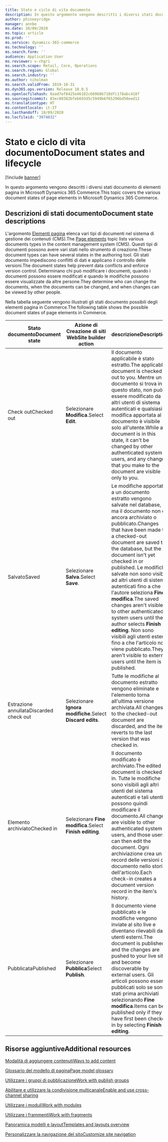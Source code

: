 ```yaml
---
title: Stato e ciclo di vita documento
description: In questo argomento vengono descritti i diversi stati documento di elementi pagina in Microsoft Dynamics 365 Commerce.
author: phinneyridge
manager: annbe
ms.date: 10/09/2020
ms.topic: article
ms.prod: ''
ms.service: dynamics-365-commerce
ms.technology: ''
ms.search.form: ''
audience: Application User
ms.reviewer: v-chgri
ms.search.scope: Retail, Core, Operations
ms.search.region: Global
ms.search.industry: ''
ms.author: niholman
ms.search.validFrom: 2019-10-31
ms.dyn365.ops.version: Release 10.0.5
ms.openlocfilehash: 8aad7ef8425e46182c669686710dfc178abc418f
ms.sourcegitcommit: 83ec80382bfeb693d5c5949b6f65296bd50eed12
ms.translationtype: HT
ms.contentlocale: it-IT
ms.lasthandoff: 10/09/2020
ms.locfileid: "3974032"
---
```

# <a name="document-states-and-lifecycle"></a><span data-ttu-id="c7f67-103">Stato e ciclo di vita documento</span><span class="sxs-lookup"><span data-stu-id="c7f67-103">Document states and lifecycle</span></span>

[!include [banner](includes/banner.md)]

<span data-ttu-id="c7f67-104">In questo argomento vengono descritti i diversi stati documento di elementi pagina in Microsoft Dynamics 365 Commerce.</span><span class="sxs-lookup"><span data-stu-id="c7f67-104">This topic covers the various document states of page elements in Microsoft Dynamics 365 Commerce.</span></span>

## <a name="document-state-descriptions"></a><span data-ttu-id="c7f67-105">Descrizioni di stati documento</span><span class="sxs-lookup"><span data-stu-id="c7f67-105">Document state descriptions</span></span>

<span data-ttu-id="c7f67-106">L'argomento [Elementi pagina](page-elements-overview.md) elenca vari tipi di documenti nel sistema di gestione dei contenuti (CMS).</span><span class="sxs-lookup"><span data-stu-id="c7f67-106">The [Page elements](page-elements-overview.md) topic lists various documents types in the content management system (CMS).</span></span> <span data-ttu-id="c7f67-107">Questi tipi di documenti possono avere vari stati nello strumento di creazione.</span><span class="sxs-lookup"><span data-stu-id="c7f67-107">These document types can have several states in the authoring tool.</span></span> <span data-ttu-id="c7f67-108">Gli stati documento impediscono conflitti di dati e applicano il controllo delle versioni.</span><span class="sxs-lookup"><span data-stu-id="c7f67-108">The document states help prevent data conflicts and enforce version control.</span></span> <span data-ttu-id="c7f67-109">Determinano chi può modificare i documenti, quando i documenti possono essere modificati e quando le modifiche possono essere visualizzate da altre persone.</span><span class="sxs-lookup"><span data-stu-id="c7f67-109">They determine who can change the documents, when the documents can be changed, and when changes can be viewed by other people.</span></span>

<span data-ttu-id="c7f67-110">Nella tabella seguente vengono illustrati gli stati documento possibili degli elementi pagina in Commerce.</span><span class="sxs-lookup"><span data-stu-id="c7f67-110">The following table shows the possible document states of page elements in Commerce.</span></span>

| <span data-ttu-id="c7f67-111">Stato documento</span><span class="sxs-lookup"><span data-stu-id="c7f67-111">Document state</span></span>      | <span data-ttu-id="c7f67-112">Azione di Creazione di siti Web</span><span class="sxs-lookup"><span data-stu-id="c7f67-112">Site builder action</span></span>        | <span data-ttu-id="c7f67-113">descrizione</span><span class="sxs-lookup"><span data-stu-id="c7f67-113">Description</span></span>                                                  |
| ------------------- | -------------------------- | ------------------------------------------------------------ |
| <span data-ttu-id="c7f67-114">Check out</span><span class="sxs-lookup"><span data-stu-id="c7f67-114">Checked out</span></span>         | <span data-ttu-id="c7f67-115">Selezionare **Modifica**.</span><span class="sxs-lookup"><span data-stu-id="c7f67-115">Select **Edit**.</span></span>           | <span data-ttu-id="c7f67-116">Il documento applicabile è stato estratto.</span><span class="sxs-lookup"><span data-stu-id="c7f67-116">The applicable document is checked out to you.</span></span> <span data-ttu-id="c7f67-117">Mentre un documento si trova in questo stato, non può essere modificato da altri utenti di sistema autenticati e qualsiasi modifica apportata al documento è visibile solo all'utente.</span><span class="sxs-lookup"><span data-stu-id="c7f67-117">While a document is in this state, it can't be changed by other authenticated system users, and any changes that you make to the document are visible only to you.</span></span> |
| <span data-ttu-id="c7f67-118">Salvato</span><span class="sxs-lookup"><span data-stu-id="c7f67-118">Saved</span></span>               | <span data-ttu-id="c7f67-119">Selezionare **Salva**.</span><span class="sxs-lookup"><span data-stu-id="c7f67-119">Select **Save**.</span></span>           | <span data-ttu-id="c7f67-120">Le modifiche apportate a un documento estratto vengono salvate nel database, ma il documento non è ancora archiviato o pubblicato.</span><span class="sxs-lookup"><span data-stu-id="c7f67-120">Changes that have been made to a checked-out document are saved to the database, but the document isn't yet checked in or published.</span></span> <span data-ttu-id="c7f67-121">Le modifiche salvate non sono visibili ad altri utenti di sistema autenticati fino a che l'autore seleziona **Fine modifica**.</span><span class="sxs-lookup"><span data-stu-id="c7f67-121">The saved changes aren't visible to other authenticated system users until the author selects **Finish editing**.</span></span> <span data-ttu-id="c7f67-122">Non sono visibili agli utenti esterni fino a che l'articolo non viene pubblicato.</span><span class="sxs-lookup"><span data-stu-id="c7f67-122">They aren't visible to external users until the item is published.</span></span> |
| <span data-ttu-id="c7f67-123">Estrazione annullata</span><span class="sxs-lookup"><span data-stu-id="c7f67-123">Discarded check out</span></span> | <span data-ttu-id="c7f67-124">Selezionare **Ignora modifiche**.</span><span class="sxs-lookup"><span data-stu-id="c7f67-124">Select **Discard edits**.</span></span>  | <span data-ttu-id="c7f67-125">Tutte le modifiche al documento estratto vengono eliminate e l'elemento torna all'ultima versione archiviata.</span><span class="sxs-lookup"><span data-stu-id="c7f67-125">All changes to the checked-out document are discarded, and the item reverts to the last version that was checked in.</span></span> |
| <span data-ttu-id="c7f67-126">Elemento archiviato</span><span class="sxs-lookup"><span data-stu-id="c7f67-126">Checked in</span></span>          | <span data-ttu-id="c7f67-127">Selezionare **Fine modifica**.</span><span class="sxs-lookup"><span data-stu-id="c7f67-127">Select **Finish editing**.</span></span> | <span data-ttu-id="c7f67-128">Il documento modificato è archiviato.</span><span class="sxs-lookup"><span data-stu-id="c7f67-128">The edited document is checked in.</span></span> <span data-ttu-id="c7f67-129">Tutte le modifiche sono visibili agli altri utenti del sistema autenticati e tali utenti possono quindi modificare il documento.</span><span class="sxs-lookup"><span data-stu-id="c7f67-129">All changes are visible to other authenticated system users, and those users can then edit the document.</span></span> <span data-ttu-id="c7f67-130">Ogni archiviazione crea un record delle versioni del documento nello storico dell'articolo.</span><span class="sxs-lookup"><span data-stu-id="c7f67-130">Each check-in creates a document version record in the item's history.</span></span> |
| <span data-ttu-id="c7f67-131">Pubblicata</span><span class="sxs-lookup"><span data-stu-id="c7f67-131">Published</span></span>           | <span data-ttu-id="c7f67-132">Selezionare **Pubblica**</span><span class="sxs-lookup"><span data-stu-id="c7f67-132">Select **Publish**.</span></span>        | <span data-ttu-id="c7f67-133">Il documento viene pubblicato e le modifiche vengono inviate al sito live e diventano rilevabili da utenti esterni.</span><span class="sxs-lookup"><span data-stu-id="c7f67-133">The document is published, and the changes are pushed to your live site and become discoverable by external users.</span></span> <span data-ttu-id="c7f67-134">Gli articoli possono essere pubblicati solo se sono stati prima archiviati selezionando **Fine modifica**.</span><span class="sxs-lookup"><span data-stu-id="c7f67-134">Items can be published only if they have first been checked in by selecting **Finish editing**.</span></span> |

## <a name="additional-resources"></a><span data-ttu-id="c7f67-135">Risorse aggiuntive</span><span class="sxs-lookup"><span data-stu-id="c7f67-135">Additional resources</span></span>

[<span data-ttu-id="c7f67-136">Modalità di aggiungere contenuti</span><span class="sxs-lookup"><span data-stu-id="c7f67-136">Ways to add content</span></span>](add-manage-content.md)

[<span data-ttu-id="c7f67-137">Glossario del modello di pagina</span><span class="sxs-lookup"><span data-stu-id="c7f67-137">Page model glossary</span></span>](page-elements-overview.md)

[<span data-ttu-id="c7f67-138">Utilizzare i gruppi di pubblicazione</span><span class="sxs-lookup"><span data-stu-id="c7f67-138">Work with publish groups</span></span>](publish-groups.md)

[<span data-ttu-id="c7f67-139">Abilitare e utilizzare la condivisione multicanale</span><span class="sxs-lookup"><span data-stu-id="c7f67-139">Enable and use cross-channel sharing</span></span>](cross-channel-sharing.md)

[<span data-ttu-id="c7f67-140">Utilizzare i moduli</span><span class="sxs-lookup"><span data-stu-id="c7f67-140">Work with modules</span></span>](work-with-modules.md)

[<span data-ttu-id="c7f67-141">Utilizzare i frammenti</span><span class="sxs-lookup"><span data-stu-id="c7f67-141">Work with fragments</span></span>](work-with-fragments.md)

[<span data-ttu-id="c7f67-142">Panoramica modelli e layout</span><span class="sxs-lookup"><span data-stu-id="c7f67-142">Templates and layouts overview</span></span>](templates-layouts-overview.md)

[<span data-ttu-id="c7f67-143">Personalizzare la navigazione del sito</span><span class="sxs-lookup"><span data-stu-id="c7f67-143">Customize site navigation</span></span>](customize-site-navigation.md)
